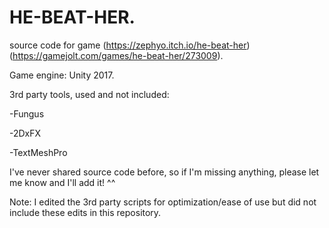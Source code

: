 # HE-BEAT-HER.
source code for game (https://zephyo.itch.io/he-beat-her) (https://gamejolt.com/games/he-beat-her/273009).

Game engine: Unity 2017.

3rd party tools, used and not included:

-Fungus

-2DxFX

-TextMeshPro



I've never shared source code before, so if I'm missing anything, please let me know and I'll add it! ^^



Note: I edited the 3rd party scripts for optimization/ease of use but did not include these edits in this repository.

